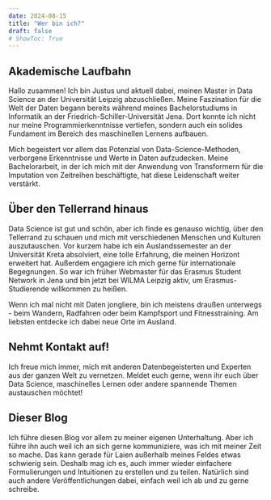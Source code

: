 ```yaml
---
date: 2024-08-15
title: "Wer bin ich?"
draft: false
# ShowToc: True
---
```


## Akademische Laufbahn

Hallo zusammen! Ich bin Justus und aktuell dabei, meinen Master in Data Science an der Universität Leipzig abzuschließen. Meine Faszination für die Welt der Daten begann bereits während meines Bachelorstudiums in Informatik an der Friedrich-Schiller-Universität Jena. Dort konnte ich nicht nur meine Programmierkenntnisse vertiefen, sondern auch ein solides Fundament im Bereich des maschinellen Lernens aufbauen. 

Mich begeistert vor allem das Potenzial von Data-Science-Methoden, verborgene Erkenntnisse und Werte in Daten aufzudecken. Meine Bachelorarbeit, in der ich mich mit der Anwendung von Transformern für die Imputation von Zeitreihen beschäftigte, hat diese Leidenschaft weiter verstärkt.

## Über den Tellerrand hinaus

Data Science ist gut und schön, aber ich finde es genauso wichtig, über den Tellerrand zu schauen und mich mit verschiedenen Menschen und Kulturen auszutauschen. Vor kurzem habe ich ein Auslandssemester an der Universität Kreta absolviert, eine tolle Erfahrung, die meinen Horizont erweitert hat. Außerdem engagiere ich mich gerne für internationale Begegnungen. So war ich früher Webmaster für das Erasmus Student Network in Jena und bin jetzt bei WILMA Leipzig aktiv, um Erasmus-Studierende willkommen zu heißen.

Wenn ich mal nicht mit Daten jongliere, bin ich meistens draußen unterwegs - beim Wandern, Radfahren oder beim Kampfsport und Fitnesstraining. Am liebsten entdecke ich dabei neue Orte im Ausland.

## Nehmt Kontakt auf!

Ich freue mich immer, mich mit anderen Datenbegeisterten und Experten aus der ganzen Welt zu vernetzen. Meldet euch gerne, wenn ihr euch über Data Science, maschinelles Lernen oder andere spannende Themen austauschen möchtet!

## Dieser Blog
Ich führe diesen Blog vor allem zu meiner eigenen Unterhaltung. Aber ich führe ihn auch weil ich an sich gerne kommuniziere, was ich mit meiner Zeit so mache. Das kann gerade für Laien außerhalb meines Feldes etwas schwierig sein. Deshalb mag ich es, auch immer wieder einfachere Formulierungen und Intuitionen zu erstellen und zu teilen. Natürlich sind auch andere Veröffentlichungen dabei, einfach weil ich ab und zu gerne schreibe.